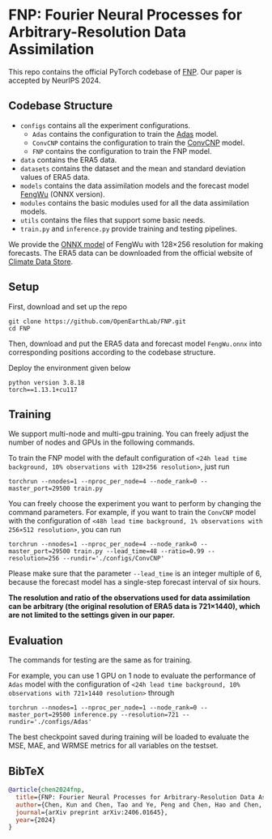 # FNP: Fourier Neural Processes for Arbitrary-Resolution Data Assimilation

This repo contains the official PyTorch codebase of <a href="https://arxiv.org/abs/2406.01645" target="_blank">FNP</a>. Our paper is accepted by NeurIPS 2024.

## Codebase Structure

- `configs` contains all the experiment configurations.
    - `Adas` contains the configuration to train the <a href="https://arxiv.org/abs/2312.12462" target="_blank">Adas</a> model.
    - `ConvCNP` contains the configuration to train the <a href="https://arxiv.org/abs/1910.13556" target="_blank">ConvCNP</a> model.
    - `FNP` contains the configuration to train the FNP model.
- `data` contains the ERA5 data.
- `datasets` contains the dataset and the mean and standard deviation values of ERA5 data.
- `models` contains the data assimilation models and the forecast model <a href="https://arxiv.org/abs/2304.02948" target="_blank">FengWu</a> (ONNX version).
- `modules` contains the basic modules used for all the data assimilation models.
- `utils` contains the files that support some basic needs.
- `train.py` and `inference.py` provide training and testing pipelines.

We provide the <a href="https://drive.google.com/file/d/1kpzV2vaLbM23g_09AwC_d2hvZFxqVhBT/view?usp=sharing" target="_blank">ONNX model</a> of FengWu with 128×256 resolution for making forecasts. The ERA5 data can be downloaded from the official website of <a href="https://cds.climate.copernicus.eu" target="_blank">Climate Data Store</a>. 

## Setup

First, download and set up the repo

```
git clone https://github.com/OpenEarthLab/FNP.git
cd FNP
```

Then, download and put the ERA5 data and forecast model `FengWu.onnx` into corresponding positions according to the codebase structure.

Deploy the environment given below

```
python version 3.8.18
torch==1.13.1+cu117
```

## Training

We support multi-node and multi-gpu training. You can freely adjust the number of nodes and GPUs in the following commands.

To train the FNP model with the default configuration of `<24h lead time background, 10% observations with 128×256 resolution>`, just run

```
torchrun --nnodes=1 --nproc_per_node=4 --node_rank=0 --master_port=29500 train.py
```

You can freely choose the experiment you want to perform by changing the command parameters. For example, if you want to train the `ConvCNP` model with the configuration of `<48h lead time background, 1% observations with 256×512 resolution>`, you can run

```
torchrun --nnodes=1 --nproc_per_node=4 --node_rank=0 --master_port=29500 train.py --lead_time=48 --ratio=0.99 --resolution=256 --rundir='./configs/ConvCNP'
```

Please make sure that the parameter `--lead_time` is an integer multiple of 6, because the forecast model has a single-step forecast interval of six hours.

**The resolution and ratio of the observations used for data assimilation can be arbitrary (the original resolution of ERA5 data is 721×1440), which are not limited to the settings given in our paper.**

## Evaluation

The commands for testing are the same as for training. 

For example, you can use 1 GPU on 1 node to evaluate the performance of `Adas` model with the configuration of `<24h lead time background, 10% observations with 721×1440 resolution>` through

```
torchrun --nnodes=1 --nproc_per_node=1 --node_rank=0 --master_port=29500 inference.py --resolution=721 --rundir='./configs/Adas'
```

The best checkpoint saved during training will be loaded to evaluate the MSE, MAE, and WRMSE metrics for all variables on the testset.

## BibTeX
```bibtex
@article{chen2024fnp,
  title={FNP: Fourier Neural Processes for Arbitrary-Resolution Data Assimilation},
  author={Chen, Kun and Chen, Tao and Ye, Peng and Chen, Hao and Chen, Kang and Han, Tao and Ouyang, Wanli and Bai, Lei},
  journal={arXiv preprint arXiv:2406.01645},
  year={2024}
}
```
